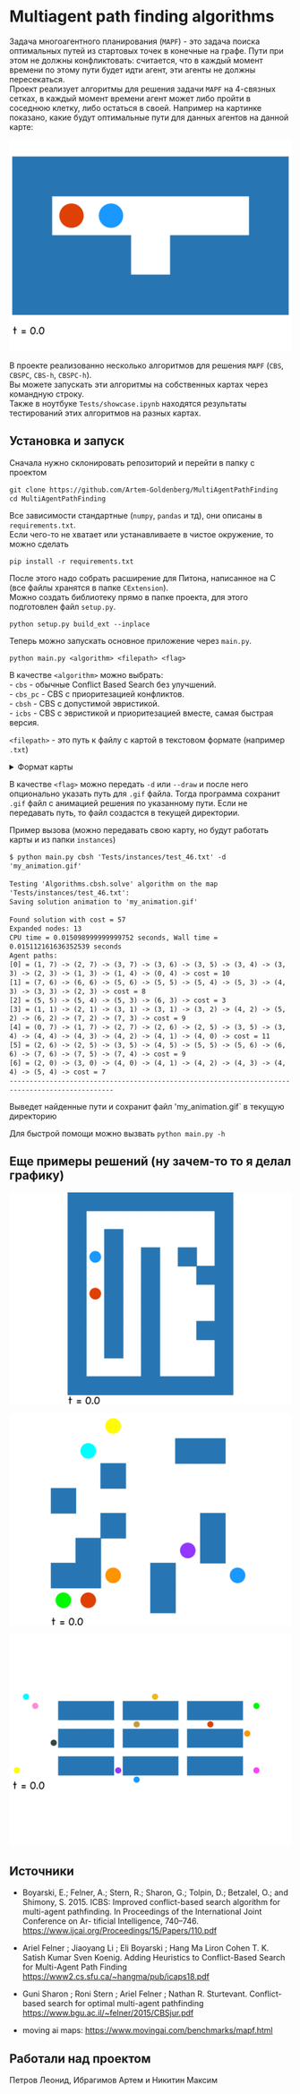 # Multiagent path finding algorithms
Задача многоагентного планирования (`MAPF`) - это задача поиска оптимальных путей из стартовых точек в конечные на графе. Пути при этом не должны конфликтовать: считается, что в каждый момент времени по этому пути будет идти агент, эти агенты не должны пересекаться.   
Проект реализует алгоритмы для решения задачи `MAPF` на 4-связных сетках, в каждый момент времени агент может либо пройти в соседнюю клетку, либо остаться в своей. Например на картинке показано, какие будут оптимальные пути для данных агентов на данной карте:  

![alt text](./Tests/tmp/example_animation.gif)   

В проекте реализованно несколько алгоритмов для решения `MAPF` (`CBS`, `CBSPC`, `CBS-h`, `CBSPC-h`).  
Вы можете запускать эти алгоритмы на собственных картах через командную строку.  
Также в ноутбуке `Tests/showcase.ipynb` находятся результаты тестирований этих алгоритмов на разных картах.  

## Установка и запуск

Сначала нужно склонировать репозиторий и перейти в папку с проектом

```
git clone https://github.com/Artem-Goldenberg/MultiAgentPathFinding
cd MultiAgentPathFinding
```

Все зависимости стандартные (`numpy`, `pandas` и тд), они описаны в `requirements.txt`.  
Если чего-то не хватает или устанавливаете в чистое окружение, то можно сделать

```
pip install -r requirements.txt
```

После этого надо собрать расширение для Питона, написанное на C (все файлы хранятся в папке `CExtension`).    
Можно создать библиотеку прямо в папке проекта, для этого подготовлен файл `setup.py`.

```
python setup.py build_ext --inplace
```

Теперь можно запускать основное приложение через `main.py`.

```
python main.py <algorithm> <filepath> <flag>
```

В качестве `<algorithm>` можно выбрать:  
    - `cbs` - обычные Conflict Based Search без улучшений.  
    - `cbs_pc` - CBS с приоритезацией конфликтов.  
    - `cbsh` - CBS c допустимой эвристикой.  
    - `icbs` - CBS с эвристикой и приоритезацией вместе, самая быстрая версия.  

`<filepath>` - это путь к файлу с картой в текстовом формате (например `.txt`)
<details closed>
<summary>Формат карты</summary>
<br>
* первая строчка: n m - количество строк и столбцов в карте через пробел.     
* следующие n строчек: сама карта `.` - путь, `@` - стенка, все символы ставятся через пробел.    
* строчка после карты: k - количество агентов.    
* следующие k строчек: $S_i$ $S_j$ $G_i$ $G_j$ - координаты начала и цели для каждого агента СНАЧАЛА СТРОЧКА, ПОТОМ СТОЛБЕЦ.  
[Пример карты](./Tests/instances/exp0.txt).  
</details>

В качестве `<flag>` можно передать `-d` или `--draw` и после него опционально указать путь для `.gif` файла. Тогда программа сохранит `.gif` файл с анимацией решения по указанному пути. Если не передавать путь, то файл создастся в текущей директории.

Пример вызова (можно передавать свою карту, но будут работать карты и из папки `instances`)

```
$ python main.py cbsh 'Tests/instances/test_46.txt' -d 'my_animation.gif'

Testing 'Algorithms.cbsh.solve' algorithm on the map 'Tests/instances/test_46.txt':
Saving solution animation to 'my_animation.gif'

Found solution with cost = 57
Expanded nodes: 13
CPU time = 0.015098999999999752 seconds, Wall time = 0.015112161636352539 seconds
Agent paths:
[0] = (1, 7) -> (2, 7) -> (3, 7) -> (3, 6) -> (3, 5) -> (3, 4) -> (3, 3) -> (2, 3) -> (1, 3) -> (1, 4) -> (0, 4) -> cost = 10
[1] = (7, 6) -> (6, 6) -> (5, 6) -> (5, 5) -> (5, 4) -> (5, 3) -> (4, 3) -> (3, 3) -> (2, 3) -> cost = 8
[2] = (5, 5) -> (5, 4) -> (5, 3) -> (6, 3) -> cost = 3
[3] = (1, 1) -> (2, 1) -> (3, 1) -> (3, 1) -> (3, 2) -> (4, 2) -> (5, 2) -> (6, 2) -> (7, 2) -> (7, 3) -> cost = 9
[4] = (0, 7) -> (1, 7) -> (2, 7) -> (2, 6) -> (2, 5) -> (3, 5) -> (3, 4) -> (4, 4) -> (4, 3) -> (4, 2) -> (4, 1) -> (4, 0) -> cost = 11
[5] = (2, 6) -> (2, 5) -> (3, 5) -> (4, 5) -> (5, 5) -> (5, 6) -> (6, 6) -> (7, 6) -> (7, 5) -> (7, 4) -> cost = 9
[6] = (2, 0) -> (3, 0) -> (4, 0) -> (4, 1) -> (4, 2) -> (4, 3) -> (4, 4) -> (5, 4) -> cost = 7
------------------------------------------------------------------------------------------------
```

Выведет найденные пути и сохранит файл 'my_animation.gif` в текущую директорию

Для быстрой помощи можно вызвать `python main.py -h`

## Eще примеры решений (ну зачем-то то я делал графику)

![three](./Tests//tmp/taylor1.gif)

![two](./Tests/tmp/my_animation.gif)

![test_54](./Tests/tmp/test_54.gif)

## Источники

- Boyarski, E.; Felner, A.; Stern, R.; Sharon, G.; Tolpin, D.; Betzalel, O.; and Shimony, S. 2015. ICBS: Improved conflict-based search algorithm for multi-agent pathfinding. In Proceedings of the International Joint Conference on Ar- tificial Intelligence, 740–746. https://www.ijcai.org/Proceedings/15/Papers/110.pdf

- Ariel Felner ; Jiaoyang Li ; Eli Boyarski ; Hang Ma Liron Cohen T. K. Satish Kumar Sven Koenig. Adding Heuristics to Conflict-Based Search for Multi-Agent Path Finding https://www2.cs.sfu.ca/~hangma/pub/icaps18.pdf

- Guni Sharon ; Roni Stern ; Ariel Felner ; Nathan R. Sturtevant. Conflict-based search for optimal multi-agent pathfinding https://www.bgu.ac.il/~felner/2015/CBSjur.pdf

- moving ai maps: https://www.movingai.com/benchmarks/mapf.html

## Работали над проектом
 Петров Леонид, Ибрагимов Артем и Никитин Максим
